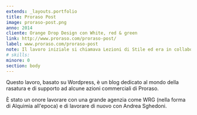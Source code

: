 ```yaml
---
extends: _layouts.portfolio
title: Proraso Post
image: proraso-post.png
anno: 2014
cliente: Orange Drop Design con White, red & green
link: http://www.proraso.com/proraso-post/
label: www.proraso.com/proraso-post
note: Il lavoro iniziale si chiamava Lezioni di Stile ed era in collaborazione con uno spinoff di WRG di nome Alquimia WRG
# skills: 
minore: 0
section: body
---
```


Questo lavoro, basato su Wordpress, è un blog dedicato al mondo della rasatura e di supporto ad alcune azioni commerciali di Proraso.

È stato un onore lavorare con una grande agenzia come WRG (nella forma di Alquimia all'epoca) e di lavorare di nuovo con Andrea Sghedoni.